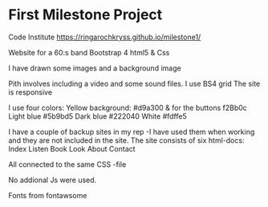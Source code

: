 # First Milestone Project 
Code Institute
https://ringarochkryss.github.io/milestone1/



Website for a 60:s band 
Bootstrap 4 html5 & Css

I have drawn some images and a background image 

Pith involves including a video and some sound files.
I use BS4 grid 
The site is responsive

I use four colors:
Yellow background: #d9a300 & for the buttons f2Bb0c
Light blue #5b9bd5
Dark blue #222040
White #fdffe5

I have a couple of backup sites in my rep -I have used them when working and they are not included in the site.
The site consists of six html-docs:
Index
Listen
Book
Look
About 
Contact

All connected to the same CSS -file

No addional Js were used.

Fonts from fontawsome

